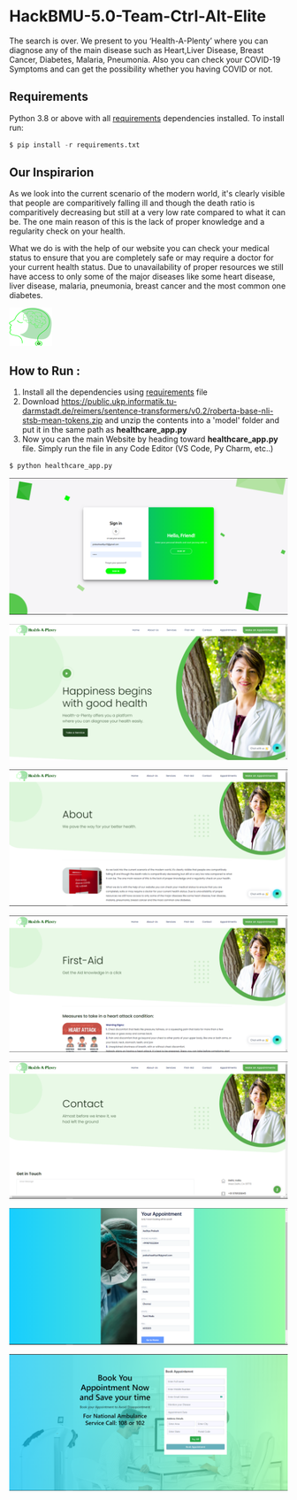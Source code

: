 # HackBMU-5.0-Team-Ctrl-Alt-Elite


The search is over. We present to you ‘Health-A-Plenty’ where you can diagnose any of the main disease such as Heart,Liver Disease, Breast Cancer, Diabetes, Malaria, Pneumonia.
Also you can check your COVID-19 Symptoms and can get the possibility whether you having COVID or not.


## Requirements
Python 3.8 or above with all [requirements](requirements.txt) dependencies installed. To install run:
```python
$ pip install -r requirements.txt
```

## Our Inspirarion
As we look into the current scenario of the modern world, it's clearly visible that people are comparitively falling ill and though the death ratio is comparitively decreasing but still at a very low rate compared to what it can be. The one main reason of this is the lack of proper knowledge and a regularity check on your health. 

What we do is with the help of our website you can check your medical status to ensure that you are completely safe or may require a doctor for your current health status. Due to unavailability of proper resources we still have access to only some of the major diseases like some heart disease, liver disease, malaria, pneumonia, breast cancer and the most common one diabetes.


![Logo](logo.png)


## How to Run :
1. Install all the dependencies using [requirements](requirements.txt) file
2. Download https://public.ukp.informatik.tu-darmstadt.de/reimers/sentence-transformers/v0.2/roberta-base-nli-stsb-mean-tokens.zip and unzip the contents into a 'model' folder and put it in the same path as **healthcare_app.py**
3. Now you can the main Website by heading toward **healthcare_app.py** file. Simply run the file in any Code Editor (VS Code, Py Charm, etc..)


```python
$ python healthcare_app.py
```
     

 ![Website Home Page](SS/s1.PNG)

 ![Diagnose Section](SS/s2.PNG)

 ![COVID-19 Detector](SS/s3.PNG)
 
 ![First-Aid Section](SS/s4.PNG)
  
 ![Contact Section](SS/s5.PNG)
 
 ![Appointment Section](SS/s6.PNG)
   
 ![Nearby Hospital](SS/s7.PNG)
